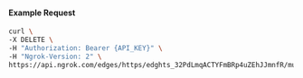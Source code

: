 <!-- Code generated for API Clients. DO NOT EDIT. -->

#### Example Request

```bash
curl \
-X DELETE \
-H "Authorization: Bearer {API_KEY}" \
-H "Ngrok-Version: 2" \
https://api.ngrok.com/edges/https/edghts_32PdLmqACTYFmBRp4uZEhJJmnfR/mutual_tls
```
